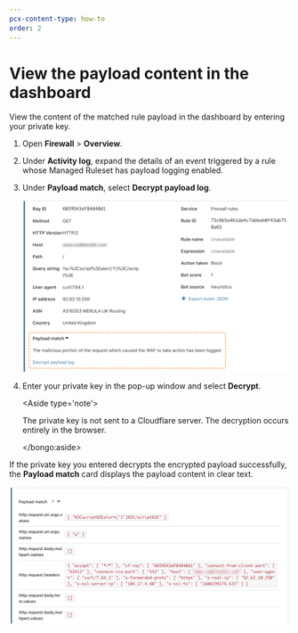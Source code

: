 ```yaml
---
pcx-content-type: how-to
order: 2
---
```


# View the payload content in the dashboard

View the content of the matched rule payload in the dashboard by entering your private key.

1. Open **Firewall** > **Overview**.

1. Under **Activity log**, expand the details of an event triggered by a rule whose Managed Ruleset has payload logging enabled.

1. Under **Payload match**, select **Decrypt payload log**.

   ![Firewall event with payload match available](../../images/transform-rules/payload-logging-example.png)

1. Enter your private key in the pop-up window and select **Decrypt**.

   <Aside type='note'>

   The private key is not sent to a Cloudflare server. The decryption occurs entirely in the browser.

   </bongo:aside>

If the private key you entered decrypts the encrypted payload successfully, the **Payload match** card displays the payload content in clear text.

![View the decrypted payload in the dashboard](../../images/transform-rules/payload-decrypted.png)
